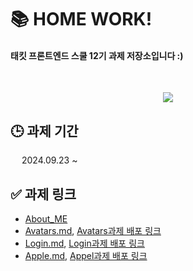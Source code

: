 # 📚 HOME WORK!

#### 태킷 프론트엔드 스쿨 12기 과제 저장소입니다 :)

</br>

<p align="center">
<img src=https://github.com/user-attachments/assets/d96bffb6-944b-408e-8e0f-0e17ab1f7cd1 />
</p>

## 🕒 과제 기간

&emsp; 2024.09.23 ~

## ✅ 과제 링크

- [About_ME](https://github.com/BomEllen/homework/blob/131065593c0141dabc4920e79f155a688a48f2cf/about-me.md)
- [Avatars.md](./md/avatars.md), [Avatars과제 배포 링크](https://bomellen.github.io/homework/avatars/avatars.html)
- [Login.md](./md/login.md), [Login과제 배포 링크](https://bomellen.github.io/homework/login/login.html)
- [Apple.md](./md/apple.md), [Appel과제 배포 링크](https://bomellen.github.io/homework/apple/apple.html)

</br>
</br>
